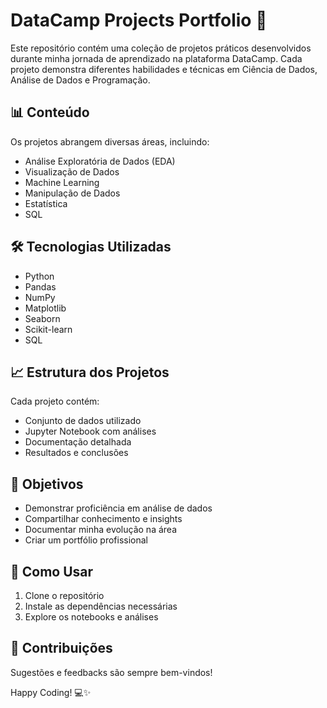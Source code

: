 # DataCamp Projects Portfolio 🚀

Este repositório contém uma coleção de projetos práticos desenvolvidos durante minha jornada de aprendizado na plataforma DataCamp. Cada projeto demonstra diferentes habilidades e técnicas em Ciência de Dados, Análise de Dados e Programação.

## 📊 Conteúdo

Os projetos abrangem diversas áreas, incluindo:
- Análise Exploratória de Dados (EDA)
- Visualização de Dados
- Machine Learning
- Manipulação de Dados
- Estatística
- SQL

## 🛠️ Tecnologias Utilizadas
- Python
- Pandas
- NumPy
- Matplotlib
- Seaborn
- Scikit-learn
- SQL

## 📈 Estrutura dos Projetos

Cada projeto contém:
- Conjunto de dados utilizado
- Jupyter Notebook com análises
- Documentação detalhada
- Resultados e conclusões

## 🎯 Objetivos
- Demonstrar proficiência em análise de dados
- Compartilhar conhecimento e insights
- Documentar minha evolução na área
- Criar um portfólio profissional

## 📝 Como Usar
1. Clone o repositório
2. Instale as dependências necessárias
3. Explore os notebooks e análises

## 🤝 Contribuições
Sugestões e feedbacks são sempre bem-vindos!

Happy Coding! 💻✨
